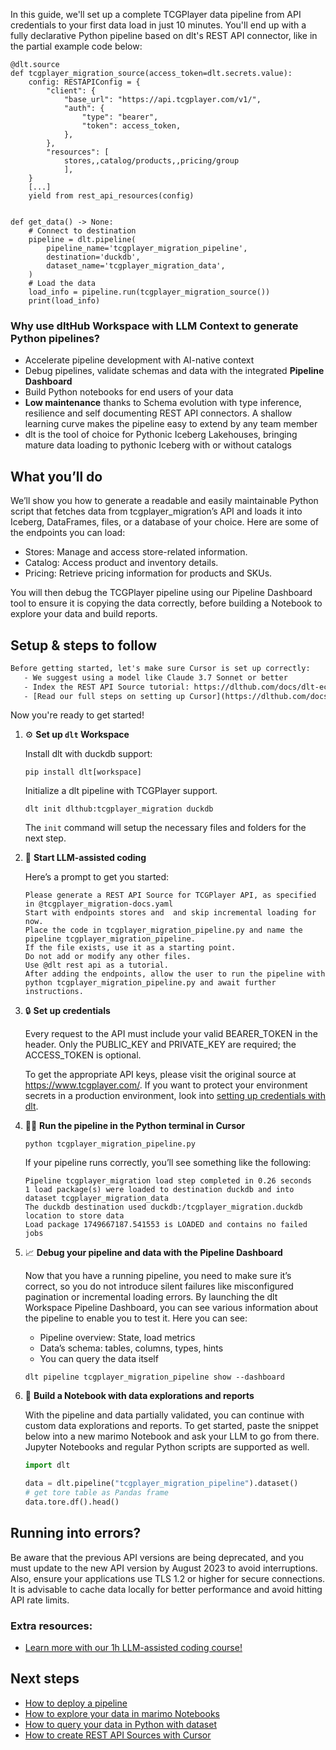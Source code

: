 In this guide, we'll set up a complete TCGPlayer data pipeline from API credentials to your first data load in just 10 minutes. You'll end up with a fully declarative Python pipeline based on dlt's REST API connector, like in the partial example code below:

```python-outcome
@dlt.source
def tcgplayer_migration_source(access_token=dlt.secrets.value):
    config: RESTAPIConfig = {
        "client": {
            "base_url": "https://api.tcgplayer.com/v1/",
            "auth": {
                "type": "bearer",
                "token": access_token,
            },
        },
        "resources": [
            stores,,catalog/products,,pricing/group
            ],
    }
    [...]
    yield from rest_api_resources(config)


def get_data() -> None:
    # Connect to destination
    pipeline = dlt.pipeline(
        pipeline_name='tcgplayer_migration_pipeline',
        destination='duckdb',
        dataset_name='tcgplayer_migration_data', 
    )
    # Load the data
    load_info = pipeline.run(tcgplayer_migration_source())
    print(load_info) 
```

### Why use dltHub Workspace with LLM Context to generate Python pipelines?

- Accelerate pipeline development with AI-native context
- Debug pipelines, validate schemas and data with the integrated **Pipeline Dashboard**
- Build Python notebooks for end users of your data
- **Low maintenance** thanks to Schema evolution with type inference, resilience and self documenting REST API connectors. A shallow learning curve makes the pipeline easy to extend by any team member
- dlt is the tool of choice for Pythonic Iceberg Lakehouses, bringing mature data loading to pythonic Iceberg with or without catalogs

## What you’ll do

We’ll show you how to generate a readable and easily maintainable Python script that fetches data from tcgplayer_migration’s API and loads it into Iceberg, DataFrames, files, or a database of your choice. Here are some of the endpoints you can load:

- Stores: Manage and access store-related information.
- Catalog: Access product and inventory details.
- Pricing: Retrieve pricing information for products and SKUs.

You will then debug the TCGPlayer pipeline using our Pipeline Dashboard tool to ensure it is copying the data correctly, before building a Notebook to explore your data and build reports.

## Setup & steps to follow

```default
Before getting started, let's make sure Cursor is set up correctly:
   - We suggest using a model like Claude 3.7 Sonnet or better
   - Index the REST API Source tutorial: https://dlthub.com/docs/dlt-ecosystem/verified-sources/rest_api/ and add it to context as **@dlt rest api**
   - [Read our full steps on setting up Cursor](https://dlthub.com/docs/dlt-ecosystem/llm-tooling/cursor-restapi#23-configuring-cursor-with-documentation)
```

Now you're ready to get started!

1. ⚙️ **Set up `dlt` Workspace**
    
    Install dlt with duckdb support:
    ```shell
    pip install dlt[workspace]
    ```

    Initialize a dlt pipeline with TCGPlayer support.
    ```shell
    dlt init dlthub:tcgplayer_migration duckdb
    ```

    The `init` command will setup the necessary files and folders for the next step.
    
2. 🤠 **Start LLM-assisted coding**
    
    Here’s a prompt to get you started:
    
    ```prompt
    Please generate a REST API Source for TCGPlayer API, as specified in @tcgplayer_migration-docs.yaml 
    Start with endpoints stores and  and skip incremental loading for now. 
    Place the code in tcgplayer_migration_pipeline.py and name the pipeline tcgplayer_migration_pipeline. 
    If the file exists, use it as a starting point. 
    Do not add or modify any other files. 
    Use @dlt rest api as a tutorial. 
    After adding the endpoints, allow the user to run the pipeline with python tcgplayer_migration_pipeline.py and await further instructions.
    ```

    
3. 🔒 **Set up credentials** 
    
    Every request to the API must include your valid BEARER_TOKEN in the header. Only the PUBLIC_KEY and PRIVATE_KEY are required; the ACCESS_TOKEN is optional.
    
    To get the appropriate API keys, please visit the original source at https://www.tcgplayer.com/.
    If you want to protect your environment secrets in a production environment, look into [setting up credentials with dlt](https://dlthub.com/docs/walkthroughs/add_credentials).
    
4. 🏃‍♀️ **Run the pipeline in the Python terminal in Cursor**
    
    ```shell
    python tcgplayer_migration_pipeline.py
    ```
    
    If your pipeline runs correctly, you’ll see something like the following:
    
    ```shell
    Pipeline tcgplayer_migration load step completed in 0.26 seconds
    1 load package(s) were loaded to destination duckdb and into dataset tcgplayer_migration_data
    The duckdb destination used duckdb:/tcgplayer_migration.duckdb location to store data
    Load package 1749667187.541553 is LOADED and contains no failed jobs
    ```
    
5. 📈 **Debug your pipeline and data with the Pipeline Dashboard**

    Now that you have a running pipeline, you need to make sure it’s correct, so you do not introduce silent failures like misconfigured pagination or incremental loading errors. By launching the dlt Workspace Pipeline Dashboard, you can see various information about the pipeline to enable you to test it. Here you can see:
    - Pipeline overview: State, load metrics
    - Data’s schema: tables, columns, types, hints
    - You can query the data itself
    
    ```shell
    dlt pipeline tcgplayer_migration_pipeline show --dashboard
    ```
    
6. 🐍 **Build a Notebook with data explorations and reports**

    With the pipeline and data partially validated, you can continue with custom data explorations and reports. To get started, paste the snippet below into a new marimo Notebook and ask your LLM to go from there. Jupyter Notebooks and regular Python scripts are supported as well.

    
    ```python
    import dlt

   data = dlt.pipeline("tcgplayer_migration_pipeline").dataset()
   # get tore table as Pandas frame
   data.tore.df().head()
    ```

## Running into errors?

Be aware that the previous API versions are being deprecated, and you must update to the new API version by August 2023 to avoid interruptions. Also, ensure your applications use TLS 1.2 or higher for secure connections. It is advisable to cache data locally for better performance and avoid hitting API rate limits.

### Extra resources:

- [Learn more with our 1h LLM-assisted coding course!](https://www.youtube.com/watch?v=GGid70rnJuM)

## Next steps

- [How to deploy a pipeline](https://dlthub.com/docs/walkthroughs/deploy-a-pipeline)
- [How to explore your data in marimo Notebooks](https://dlthub.com/docs/general-usage/dataset-access/marimo)
- [How to query your data in Python with dataset](https://dlthub.com/docs/general-usage/dataset-access/dataset)
- [How to create REST API Sources with Cursor](https://dlthub.com/docs/dlt-ecosystem/llm-tooling/cursor-restapi)